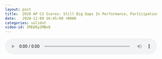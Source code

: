 ```yaml
---
layout: post
title:  2020 AP CS Scores: Still Big Gaps In Performance, Participation
date:   2020-12-09 16:45:00 +0000
categories: solidot
video-id: IME6Ry2MBx8
---
```


<audio src="/assets/57cce8ae8798137cdde7f40906df91ac.mp3" style="width: 100%;" controls></audio>

